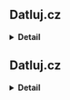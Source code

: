 ## Datluj.cz

<details>
  <summary><b>Detail</b></summary>

  **Jedná se projekt v průběhu kurzu React2. Slouží k zopakování zopakování doposud získaných znalostí.**
  **K záležitostem, které jsou nad rámec zadání nebyl žáden postup. Jejich vytvoření bylo postaveno na dobrovolné bázi. Respektive bylo pouze písemné zadání.**
  **Je postaven na Vite balíčku.**
  
  Pro spuštění projektu stačí v terminálu zadat příkaz:
  **npm run dev**

  Následně se v terminálu zobrazí adresa. Aby ji bylo možné v prohlížeči zobrazit, je nutné při kliku na na ní držet **ctrl/cmd**.

  Originální zadání projektu:
  V následujících cvičeních budeme postupně vyvíjet aplikaci jménem Datluj.cz, která bude sloužit k tréningu psaní všemi deseti. Aplikace bude fungovat tak, že se na obrazovace budou postupně objevovat náhodá slova, které uživatel musí stihnout napsat na klávesnici.

**Část 1:**

1. Udělejte si fork [repozitáře](https://github.com/Czechitas-podklady-WEB/datluj.cz) se zadáním celého projektu. Nainstalujte závislosti a prohlédněte si strukturu projektu. Po spuštění stránky uvidíte na obrazovce jedno slovo vykreslené pomocí komponenty **Wordbox**.
2. Prostudujte si zdrojový kód a seznamte se s tím, jak aplikace funguje.
3. Prohlédněte si kompnentu **Stage**. Prozatím si nevšímejte funkce **generateWord**, tu máme připravenou na později. Ve stavu komponenty nemáme uložen jen jeden řetězec ale celé pole slov. To je také příprava na později. Dokud neřekneme jinak, budeme pracovat s jednoprvkovým polem.
4. Upravte komponentu **Wordbox** tak, že pověsíte posluchače události **keyUp** na **document**. Pokud uživatel napsal správně první písmenko slova, toto písmenko ze slova umažte. Takto pokračujte dokud uživatel nenapíše celé slovo. V posluchači budete používat stav **lettersLeft** a bude potřeba se vyhnout jeho zastarávání (stale state). Použijte probíranou techniku, kdy posluchače události měníte svépomocí. Do závislostí **useEffectu** bude potřeba přidat stav **lettersLeft**.
5. Jakmile uživatel napíše správně celé slovo, na stránce zůstane viset prázdná komponenta **Wordbox**. Nechejte ji zatím viset.

**Část 2:**
V tomto cvičení zařídíme, aby po napsání slova ihned naskočilo slovo další.

1. Komponenta **Wordbox** musí nějakým způsobem informovat svého rodiče o tom, že uživatel správně napsal zadané slovo. Za tímto účelem přidejte do props v komponentě **Wordbox** callback **onFinish**.
2. V posluchači události **keyup** zařiďte, že pokud uživatel napsal správně poslední písmenko, místo nastavení stavu zavoláte rovnou funkci **onFinish**.
3. V komponentě **Stage** vyrobte funkci **handleFinish**, která nastaví stav **words** na prázdné pole. Předejte tuto funkci komponentě **Wordbox**. Takto zajistíme _unmount_ komponenty po správném napsání slova.
4. Místo nastavování stavu na prázdné pole můžeme rovnou vygenerovat nové slovo – pomocí připravené funkce **generateWord**. Vygenerujte slovo délky 6. Dejte však pozor, že do stavu je vždy potřeba nastavit pole, tedy v tomto případě pole o jednom prvku.
5. Vyzkoušejte, že po napsání slova ihned přiskočí další.

**Část 3:**
Zařídíme zpětnou vazbu pro uživatele zda napsal správné písmeno. Budeme chtít, aby slovo při chybě změnilo barvu.

1. V komponentě **Wordbox** vytvořte nový pravdivostní stav **[mistake, setMistake]**, který bude říkat, zda uživatel udělal překlep. Na začátku bude stav nastaven na **false**.
2. Pokud má stav **mistake** hodnotu **true**, vykreslete slovo s třídou **wordbox wordbox--mistake**.
3. V reakci na událost **keyup** správně nastave stav **mistake** na **true** nebo **false** dle toho, zda uživatel napsal správné písmeno.
4. Vyzkoušejte, že aplikace funguje správně.
5. Zamyslete se nad tím, zda nám hrozí problém se zastaráním stavu **mistake** a zdůvodněte, proč ano nebo proč ne.

**Část 4:**
Přidáme možnost zobrazovat více slov najednou.

Pokud na obrazovce vidíme více slov, vždy píšeme první na seznamu. Takovému slovu říkáme, že je aktivní.

1. Do komponenty **Wordbox** přidejte _prop_ **active**, která říká, zda je komponenta zrovna aktivní. Uvnitř **useEffectu** přidávejte/odebírejte posluchač události **keyup** pouze v případě, že prop active má hodnotu **true**. Tím zaručíme, že klávesy bude poslouchat pouze aktivní komponenta.
2. Přidejte prop **active** do seznamu závislostí pro **useEffect**, aby se při její změně efekt spustil.
3. V komponentě **Stage** budeme nyní ve stavu udržovat pole tří slov. Zařiďte, aby pouze první slovo v seznamu mělu _prop_ **active** nastaveno na **true**. Vždy chceme psát pouze první slovo.
4. Ve funkci **handleFinish** nyní musíme odstranit slovo ze začátku seznamu a vygenerovat nové slovo na konec, abychom si udržovali pořád stejný počet zobrazených slov.
5. Vyzkoušejte, že vaše aplikace správně funguje.

**Část 5:**
Přidáme do naší vyúkové hry počítání chyb. Vždy, když komponenta **Wordbox** zaznamená chybu, dá o tom vědět svému rodiči a ten aktualizuje svůj stav.

V této chvíli věříme, že jste dostatečně zkušení na to, aby vám popis výše stačil k dokončení cvičení. Pokud se přesto cítíte nejistě, můžete následovat podrobný popis:

1. Do komponenty **Stage** přidejte stav **[mistakes, setMistakes]** s prvotní hodnotou **0**. Zobrazte stav na příslušném místě v komponentě.
2. Přidejte do komponenty **Wordbox** callback **onMistake**, který bude komponentu **Stage** informovat o překlepu.
3. V komonentě **Stage** vytvořte handler **handleMistake**, který svýší stav **mistake** o jedna.
4. V komponentě **Wordbox** zavolejte funkci **onMistake** pokaždé, když nastane chyba. To je potřeba udělat v handleru události **keyup**. Pravděpodobně tušíte, že nám takto hrozí zastarání _prop_ **onMistake**.
5. V komponentě **Wordbox** přidejte _prop_ **onMistake** do závislostí v **useEffectu**, aby nám nezastarala.
6. Vyzkoušejte, že aplikace správně funguje.


</details>

## Datluj.cz

<details>
  <summary><b>Detail</b></summary>

   **This is a project during the React2 course. It is used to review the knowledge gained so far.**
   **For the features which are not part of the original assignment no procedure was created. Their creation was based on a voluntary basis. There was only a written assignment.**

   To start the project, just enter the following command in the terminal: **npm run dev**

   The address is then displayed in the terminal. To view it in the browser, you must hold ctrl/cmd while clicking on it.

   **Part 1:**
   1. Make a fork of [repository](https://github.com/Czechitas-podklady-WEB/datluj.cz) with the entire project. Install the dependencies and look at the project structure. When you start the page, you will see one word rendered on the screen using the **Wordbox** component.
  2. Study the source code and familiarize yourself with how the application works.
  3. Review the **Stage** component. Ignore the **generateWord** function for now, we have that ready for later. In the component state, we don't just store a single string but a whole array of words. This is also a preparation for later. Until we say otherwise, we will work with a single element array.
  4. Modify the **Wordbox** component by hanging the **keyUp** event listener on **document**. If the user typed the first letter of the word correctly, delete that letter from the word. Continue this until the user has typed the entire word. You will be using the **lettersLeft** state in the listener and will need to avoid obsoleting it (stale state). Use the discussed technique of changing the event listener by itself. You will need to add the **lettersLeft** state to the **useEffect** dependencies.
  5. Once the user has correctly typed a complete word, the **Wordbox** component will be left hanging on the page empty. Leave it hanging for now.

**Part 2:**
1. The **Wordbox** component must somehow inform its parent that the user has correctly spelled a word. To do this, add an **onFinish** callback to the props in the **Wordbox** component.
2. In the **keyup** event listener, make it so that if the user has typed the last letter correctly, you call the **onFinish** function directly instead of setting the status.
3. In the **Stage** component, make a **handleFinish** function that sets the state of **words** to an empty field. Pass this function to the **Wordbox** component. This will ensure _unmount_ of the component after the word is correctly typed.
4. Instead of setting the state to an empty field, we can directly generate a new word - using the prepared function **generateWord**. Generate a word of length 6. Note, however, that you always need to set an array to the state, in this case an array of one element.
5. Test that after typing a word, another one immediately comes up.

**Part 3:**
1. In the **Wordbox** component, create a new truth condition **[mistake, setMistake]** that tells if the user made a typo. Initially, the state will be set to **false**.
2. If the **mistake** state is **true**, render the word with the **wordbox wordbox--mistake** class.
3. In response to the **keyup** event, correctly set the **mistake** state to **true** or **false** depending on whether the user typed the correct letter.
4. Test that the application is working correctly.
5. Think about whether there is a problem with the **mistake** state becoming obsolete and justify why yes or no.

**Part 4:**
1. Add _prop_ **active** to the **Wordbox** component, which tells whether the component is currently active. Inside **useEffect**, add/remove the **keyup** event listener only if prop active has the value **true**. This will guarantee that only the active component will listen to the keys.
2. Add prop **active** to the dependency list for **useEffect** so that when it changes, the effect will trigger.
3. In the **Stage** component, we will now maintain an array of three words in the state. Make sure that only the first word in the list has _prop_ **active** set to **true**. We always want to type only the first word.
4. In the **handleFinish** function, we now need to remove a word from the beginning of the list and generate a new word for the end to keep the same number of words displayed at all times.
5. Test that your application is working properly.

**Part 5:**
Let's add error counting to our dodgeball game. Whenever the **Wordbox** component detects an error, it will notify its parent and the parent will update its status.

At this point, we trust that you are experienced enough that the description above is sufficient to complete the exercise. If you still feel unsure, you can follow the detailed description:

1. Add a state **[mistakes, setMistakes]** with initial value **0** to the **Stage** component. Display the state at the appropriate location in the component.
2. Add a **onMistake** callback to the **Wordbox** component to inform the **Stage** component of a typo.
3. In the **Stage** component, create a **handleMistake** handler that increases the **mistake** state by one.
4. In the **Wordbox** component, call the **onMistake** function every time an error occurs. This needs to be done in the **keyup** event handler. You can probably guess that we are in danger of deprecating _prop_ **onMistake** this way.
5. In the **Wordbox** component, add _prop_ **onMistake** to the dependencies in **useEffect** so that we don't get obsolete.
6. Test that the application is working properly.


</details>


